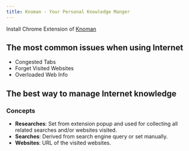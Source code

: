 ```yaml
---
title: Knoman - Your Personal Knowledge Manger
---
```


Install Chrome Extension of [Knoman](https://chrome.google.com/webstore/detail/knoman/pkjiiacndminmhofjeggfkbheibkaeag)


## The most common issues when using Internet

* Congested Tabs
* Forget Visited Websites
* Overloaded Web Info

## The best way to manage Internet knowledge

### Concepts

* **Researches**: Set from extension popup and used for collecting all
related searches and/or websites visited.
* **Searches**: Derived from search engine query or set manually.
* **Websites**: URL of the visited websites.
